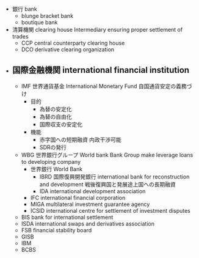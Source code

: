 - 銀行 bank
    - blunge bracket bank
    - boutique bank
- 清算機関 clearing house
    Intermediary ensuring proper settlement of trades
    - CCP central counterparty clearing house
    - DCO derivative clearing organization
- 国際金融機関 international financial institution
    - 
    - IMF 世界通貨基金 International Monetary Fund
        自国通貨安定の義務づけ
        - 目的
            - 為替の安定化
            - 為替の自由化
            - 国際収支の安定化
        - 機能
            - 赤字国への短期融資
                内政干渉可能
            - SDRの発行
    - WBG 世界銀行グループ World bank
        Bank Group
        make leverage loans to developing company
        - 世界銀行 World Bank
            - IBRD 国際復興開発銀行 international bank for reconstruction and development
                戦後復興国と発展途上国への長期融資
            - IDA international development association
        - IFC international financial corporation
        - MIGA multilateral investment guarantee agency
        - ICSID international centre for settlement of investment disputes
    - BIS bank for international settlement
    - ISDA international swaps and derivatives association
    - FSB financial stability board
    - GISB
    - IBM
    - BCBS